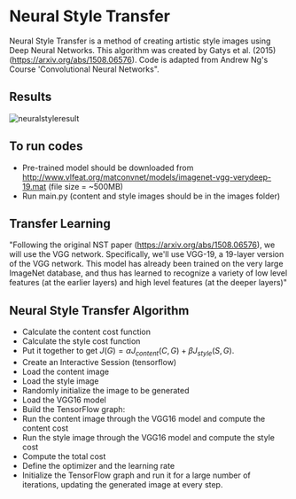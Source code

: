 # Neural Style Transfer

Neural Style Transfer is a method of creating artistic style images using Deep Neural Networks. This algorithm was created by Gatys et al. (2015) (https://arxiv.org/abs/1508.06576). Code is adapted from Andrew Ng's Course 'Convolutional Neural Networks".


## Results
![neuralstyleresult](https://user-images.githubusercontent.com/10358317/43687834-69c20dcc-98e5-11e8-923d-68ef76238b6f.jpg)


## To run codes
* Pre-trained model should be downloaded from http://www.vlfeat.org/matconvnet/models/imagenet-vgg-verydeep-19.mat (file size = ~500MB)
* Run main.py (content and style images should be in the images folder)

## Transfer Learning
"Following the original NST paper (https://arxiv.org/abs/1508.06576), we will use the VGG network. Specifically, we'll use VGG-19, a 19-layer version of the VGG network. This model has already been trained on the very large ImageNet database, and thus has learned to recognize a variety of low level features (at the earlier layers) and high level features (at the deeper layers)"


## Neural Style Transfer Algorithm
* Calculate the content cost function 
* Calculate the style cost function 
* Put it together to get $J(G) = \alpha J_{content}(C,G) + \beta J_{style}(S,G)$.
* Create an Interactive Session (tensorflow)
* Load the content image
* Load the style image
* Randomly initialize the image to be generated
* Load the VGG16 model
* Build the TensorFlow graph:
* Run the content image through the VGG16 model and compute the content cost
* Run the style image through the VGG16 model and compute the style cost
* Compute the total cost
* Define the optimizer and the learning rate
* Initialize the TensorFlow graph and run it for a large number of iterations, updating the generated image at every step.
